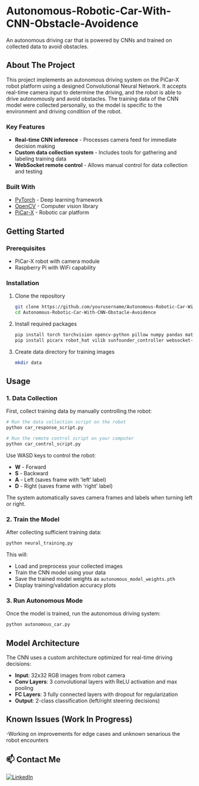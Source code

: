 # Autonomous-Robotic-Car-With-CNN-Obstacle-Avoidence

An autonomous driving car that is powered by CNNs and trained on collected data to avoid obstacles.

## About The Project

This project implements an autonomous driving system on the PiCar-X robot platform using a designed Convolutional Neural Network. It accepts real-time camera input to determine the driving, and the robot is able to drive autonomously and avoid obstacles. The training data of the CNN model were collected personally, so the model is specific to the environment and driving condition of the robot.

### Key Features

- **Real-time CNN inference** - Processes camera feed for immediate decision making
- **Custom data collection system** - Includes tools for gathering and labeling training data
- **WebSocket remote control** - Allows manual control for data collection and testing

### Built With

- [PyTorch](https://pytorch.org/) - Deep learning framework
- [OpenCV](https://opencv.org/) - Computer vision library
- [PiCar-X](https://www.sunfounder.com/) - Robotic car platform

## Getting Started

### Prerequisites

- PiCar-X robot with camera module
- Raspberry Pi with WiFi capability

### Installation

1. Clone the repository
   ```bash
   git clone https://github.com/yourusername/Autonomous-Robotic-Car-With-CNN-Obstacle-Avoidence.git
   cd Autonomous-Robotic-Car-With-CNN-Obstacle-Avoidence
   ```

2. Install required packages
   ```bash
   pip install torch torchvision opencv-python pillow numpy pandas matplotlib scikit-learn
   pip install picarx robot_hat vilib sunfounder_controller websocket-client keyboard
   ```

3. Create data directory for training images
   ```bash
   mkdir data
   ```

## Usage

### 1. Data Collection

First, collect training data by manually controlling the robot:

```bash
# Run the data collection script on the robot
python car_response_script.py

# Run the remote control script on your computer
python car_control_script.py
```

Use WASD keys to control the robot:
- **W** - Forward
- **S** - Backward  
- **A** - Left (saves frame with 'left' label)
- **D** - Right (saves frame with 'right' label)

The system automatically saves camera frames and labels when turning left or right.

### 2. Train the Model

After collecting sufficient training data:

```bash
python neural_training.py
```

This will:
- Load and preprocess your collected images
- Train the CNN model using your data
- Save the trained model weights as `autonomous_model_weights.pth`
- Display training/validation accuracy plots

### 3. Run Autonomous Mode

Once the model is trained, run the autonomous driving system:

```bash
python autonomous_car.py
```
## Model Architecture

The CNN uses a custom architecture optimized for real-time driving decisions:

- **Input**: 32x32 RGB images from robot camera
- **Conv Layers**: 3 convolutional layers with ReLU activation and max pooling
- **FC Layers**: 3 fully connected layers with dropout for regularization
- **Output**: 2-class classification (left/right steering decisions)

## Known Issues (Work In Progress)

-Working on improvements for edge cases and unknown senarious the robot encounters


## 📫 Contact Me

[![LinkedIn](https://img.shields.io/badge/LinkedIn-Joseph%20Cusumano-blue?style=for-the-badge&logo=linkedin&logoColor=white)](https://www.linkedin.com/in/josephmcusumano)
